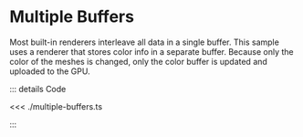 # Multiple Buffers

Most built-in renderers interleave all data in a single buffer. This sample uses a renderer that
stores color info in a separate buffer. Because only the color of the meshes is changed, only the
color buffer is updated and uploaded to the GPU.

<script setup lang="ts">
import { ref, watchEffect, onUnmounted } from 'vue';
import { MultipleBuffersApp } from './multiple-buffers';
import { WGLDriver } from '../../src';

const canvas = ref<HTMLCanvasElement>();

let app: MultipleBuffersApp | undefined;

watchEffect(async () => {
    const c = canvas.value

    if (!c) {
        return;
    }

    const driver = await WGLDriver.fromCanvas(c);

    app = new MultipleBuffersApp(c, driver);

    await app.initializeAndStart();
})

onUnmounted(() => app?.stop());
</script>

<section>
    <canvas class="sample-canvas" ref="canvas" tabindex="0"></canvas>
</section>

::: details Code

<<< ./multiple-buffers.ts

:::
